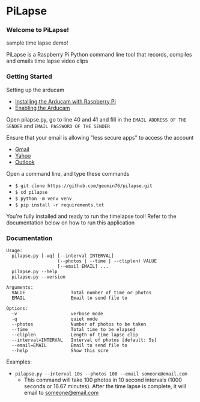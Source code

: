 # PiLapse

### Welcome to PiLapse! 

sample time lapse demo!

PiLapse is a Raspberry Pi Python command line tool that records, compiles and emails time lapse video clips

### Getting Started

Setting up the arducam
- [Installing the Arducam with Raspberry Pi](https://www.youtube.com/watch?v=xA9rzq5_GFM&t=101s)
- [Enabling the Arducam](https://techoverflow.net/2019/07/23/how-to-enable-raspberry-pi-camera-using-raspi-config/)

Open pilapse.py, go to line 40 and 41 and fill in the `EMAIL ADDRESS OF THE SENDER` and `EMAIL PASSWORD OF THE SENDER`

Ensure that your email is allowing "less secure apps" to access the account
- [Gmail](https://www.google.com/settings/security/lesssecureapps)
- [Yahoo](https://support.reolink.com/hc/en-us/articles/360004195474-How-to-Allow-Less-Secure-Apps-to-Access-Your-Yahoo-Mail)
- [Outlook](https://answers.microsoft.com/en-us/msoffice/forum/msoffice_outlook-mso_win10-mso_365hp/outlook-security/e92fbfb5-504e-4709-85ce-4996c5a6f14a)

Open a command line, and type these commands
- `$ git clone https://github.com/geomin76/pilapse.git`
- `$ cd pilapse`
- `$ python -m venv venv`
- `$ pip install -r requirements.txt`

You're fully installed and ready to run the timelapse tool! Refer to the documentation below on how to run this application

### Documentation

```
Usage:
  pilapse.py [-vq] [--interval INTERVAL] 
                   (--photos | --time | --cliplen) VALUE 
                   [--email EMAIL] ...
  pilapse.py --help
  pilapse.py --version

Arguments:
  VALUE                 Total number of time or photos
  EMAIL                 Email to send file to

Options:
  -v                    verbose mode
  -q                    quiet mode
  --photos              Number of photos to be taken
  --time                Total time to be elapsed
  --cliplen             Length of time lapse clip
  --interval=INTERVAL   Interval of photos [default: 5s]
  --email=EMAIL         Email to send file to
  --help                Show this scre
```

Examples:
- `pilapse.py --interval 10s --photos 100 --email someone@email.com`
    - This command will take 100 photos in 10 second intervals (1000 seconds or 16.67 minutes). After the time lapse is complete, it will email to someone@email.com
